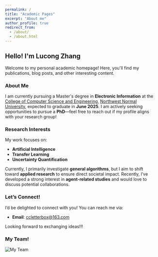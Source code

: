 ```yaml
---
permalink: /
title: "Academic Pages"
excerpt: "About me"
author_profile: true
redirect_from: 
  - /about/
  - /about.html
---
```


## Hello! I'm Lucong Zhang  

Welcome to my personal academic homepage! Here, you'll find my publications, blog posts, and other interesting content.  

### About Me  

I am currently pursuing a Master's degree in **Electronic Information** at the [College of Computer Science and Engineering](https://jsj.nwnu.edu.cn/), [Northwest Normal University](https://www.nwnu.edu.cn/), expected to graduate in **June 2025**. I am actively seeking opportunities to pursue a **PhD**—feel free to reach out if my profile aligns with your research group!  

### Research Interests  

My work focuses on:  
- **Artificial Intelligence**  
- **Transfer Learning**  
- **Uncertainty Quantification**  

Currently, I primarily investigate **general algorithms**, but I aim to shift toward **applied research** to ensure direct societal impact. Recently, I’ve developed a strong interest in **agent-related studies** and would love to discuss potential collaborations.  

### Let’s Connect!  

I’d be delighted to connect with you! You can reach me via:  
- **Email**: [ccletterbox@163.com](mailto:ccletterbox@163.com)  

Looking forward to exchanging ideas!!!

### My Team!  

<img src="../images/team.JPG" alt="My Team" style="max-width:100/%; height:auto;">


